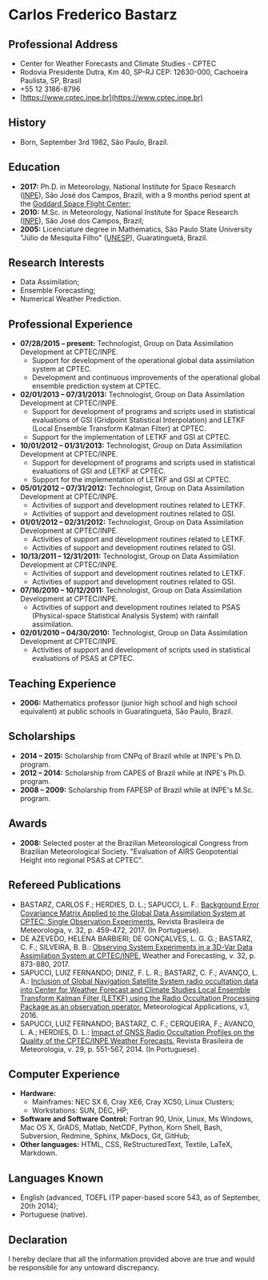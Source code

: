 # Carlos Frederico Bastarz

## Professional Address

* Center for Weather Forecasts and Climate Studies - CPTEC
* Rodovia Presidente Dutra, Km 40, SP-RJ CEP: 12630-000, Cachoeira Paulista, SP, Brasil
* +55 12 3186-8796
* [https://www.cptec.inpe.br](https://www.cptec.inpe.br)

## History

* Born, September 3rd 1982, São Paulo, Brazil.

## Education

* **2017:** Ph.D. in Meteorology, National Institute for Space Research ([INPE](http://inpe.br/posgraduacao/met/)), São José dos Campos, Brazil, with a 9 months period spent at the [Goddard Space Flight Center](https://gmao.gsfc.nasa.gov/);
* **2010:** M.Sc. in Meteorology, National Institute for Space Research ([INPE](http://inpe.br/posgraduacao/met/)), São José dos Campos, Brazil;
* **2005:** Licenciature degree in Mathematics, São Paulo State University "Júlio de Mesquita Filho" ([UNESP](https://www.feg.unesp.br/)), Guaratinguetá, Brazil.

## Research Interests

* Data Assimilation; 
* Ensemble Forecasting;
* Numerical Weather Prediction.

## Professional Experience

* **07/28/2015 – present:** Technologist, Group on Data Assimilation Development at CPTEC/INPE.
    * Support for development of the operational global data assimilation system at CPTEC.
    * Development and continuous improvements of the operational global ensemble prediction system at CPTEC.
* **02/01/2013 – 07/31/2013:** Technologist, Group on Data Assimilation Development at CPTEC/INPE.
    * Support for development of programs and scripts used in statistical evaluations of GSI (Gridpoint Statistical Interpolation) and LETKF (Local Ensemble Transform Kalman Filter) at CPTEC.
    * Support for the implementation of LETKF and GSI at CPTEC.
* **10/01/2012 – 01/31/2013:** Technologist, Group on Data Assimilation Development at CPTEC/INPE.
    * Support for development of programs and scripts used in statistical evaluations of GSI and LETKF at CPTEC.
    * Support for the implementation of LETKF and GSI at CPTEC.
* **05/01/2012 – 07/31/2012:** Technologist, Group on Data Assimilation Development at CPTEC/INPE.
    * Activities of support and development routines related to LETKF.
    * Activities of support and development routines related to GSI.
* **01/01/2012 – 02/31/2012:** Technologist, Group on Data Assimilation Development at CPTEC/INPE.
    * Activities of support and development routines related to LETKF.
    * Activities of support and development routines related to GSI.
* **10/13/2011 – 12/31/2011:** Technologist, Group on Data Assimilation Development at CPTEC/INPE.
    * Activities of support and development routines related to LETKF.
    * Activities of support and development routines related to GSI.
* **07/16/2010 – 10/12/2011:** Technologist, Group on Data Assimilation Development at CPTEC/INPE.
    * Activities of support and development routines related to PSAS (Physical-space Statistical Analysis System) with rainfall assimilation.
* **02/01/2010 – 04/30/2010:** Technologist, Group on Data Assimilation Development at CPTEC/INPE.
    * Activities of support and development of scripts used in statistical evaluations of PSAS at CPTEC.

## Teaching Experience

* **2006:** Mathematics professor (junior high school and high school equivalent) at public schools in Guaratinguetá, São Paulo, Brazil.

## Scholarships

* **2014 – 2015:** Scholarship from CNPq of Brazil while at INPE's Ph.D. program.
* **2012 – 2014:** Scholarship from CAPES of Brazil while at INPE's Ph.D. program.
* **2008 – 2009:** Scholarship from FAPESP of Brazil while at INPE's M.Sc. program.

## Awards

* **2008:** Selected poster at the Brazilian Meteorological Congress from Brazilian Meteorological Society. "Evaluation of AIRS Geopotential Height into regional PSAS at CPTEC".

## Refereed Publications

* BASTARZ, CARLOS F.; HERDIES, D. L.; SAPUCCI, L. F.: [Background Error Covariance Matrix Applied to the Global Data Assimilation System at CPTEC: Single Observation Experiments.](https://www.scielo.br/j/rbmet/a/8LQNdCV9jJM9whJdpkDLfCh/abstract/?lang=en) Revista Brasileira de Meteorologia, v. 32, p. 459-472, 2017. (In Portuguese).
* DE AZEVEDO, HELENA BARBIERI; DE GONÇALVES, L. G. G.; BASTARZ, C. F.; SILVEIRA, B. B.: [Observing System Experiments in a 3D-Var Data Assimilation System at CPTEC/INPE.](https://journals.ametsoc.org/view/journals/wefo/32/3/waf-d-15-0168_1.xml) Weather and Forecasting, v. 32, p. 873-880, 2017.
* SAPUCCI, LUIZ FERNANDO; DINIZ, F. L. R.; BASTARZ, C. F.; AVANÇO, L. A.: [Inclusion of Global Navigation Satellite System radio occultation data into Center for Weather Forecast and Climate Studies Local Ensemble Transform Kalman Filter (LETKF) using the Radio Occultation Processing Package as an observation operator.](https://rmets.onlinelibrary.wiley.com/doi/full/10.1002/met.1559) Meteorological Applications, v.1, 2016.
* SAPUCCI, LUIZ FERNANDO; BASTARZ, C. F.; CERQUEIRA, F.; AVANCO, L. A.; HERDIES, D. L.: [Impact of GNSS Radio Occultation Profiles on the Quality of the CPTEC/INPE Weather Forecasts.](https://www.scielo.br/j/rbmet/a/Mt5Gr5GpG8ZxqnZS9yfRRxc/abstract/?lang=pt) Revista Brasileira de Meteorologia, v. 29, p. 551-567, 2014. (In Portuguese).

## Computer Experience

* **Hardware:** 
    - Mainframes: NEC SX 6, Cray XE6, Cray XC50, Linux Clusters; 
    - Workstations: SUN, DEC, HP;
* **Software and Software Control:** Fortran 90, Unix, Linux, Ms Windows, Mac OS X, GrADS, Matlab, NetCDF, Python, Korn Shell, Bash, Subversion, Redmine, Sphinx, MkDocs, Git, GitHub;
* **Other languages:** HTML, CSS, ReStructuredText, Textile, LaTeX, Markdown.

## Languages Known

* English (advanced, TOEFL ITP paper-based score 543, as of September, 20th 2014);
* Portuguese (native).

## Declaration

I hereby declare that all the information provided above are true and would be responsible for any untoward discrepancy.
